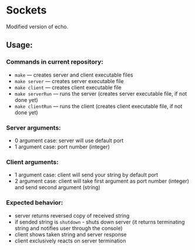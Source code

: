 # Sockets

Modified version of echo.

## Usage:

### Commands in current repository:
+ `make` — creates server and client executable files
+ `make server` — creates server executable file
+ `make client` — creates client executable file
+ `make serverRun` — runs the server (creates server executable file, if not done yet)
+ `make clientRun` — runs the client (creates client executable file, if not done yet)
### Server arguments:
+ 0 argument case: server will use default port
+ 1 argument case: port number (integer)
### Client arguments:
+ 1 argument case: client will send your string by default port
+ 2 argument case: client will take first argument as port number (integer) and send second argument (string)
### Expected behavior:
+ server returns reversed copy of received string
+ if sended string is `shutdown` - shuts down server (it returns terminating string and notifies user through the console)
+ client shows taken string and server response
+ client exclusively reacts on server termination
